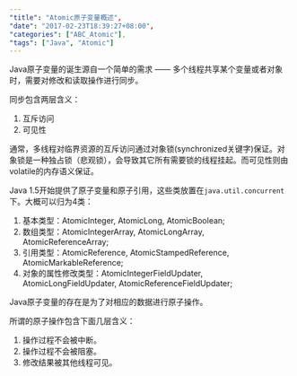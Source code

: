```yaml
---
"title": "Atomic原子变量概述",
"date": "2017-02-23T18:39:27+08:00",
"categories": ["ABC_Atomic"],
"tags": ["Java", "Atomic"]
---
```


Java原子变量的诞生源自一个简单的需求 —— 多个线程共享某个变量或者对象时，需要对修改和读取操作进行同步。

同步包含两层含义：

1. 互斥访问
2. 可见性

通常，多线程对临界资源的互斥访问通过对象锁(synchronized关键字)保证。对象锁是一种独占锁（悲观锁），会导致其它所有需要锁的线程挂起。而可见性则由volatile的内存语义保证。



Java 1.5开始提供了原子变量和原子引用，这些类放置在`java.util.concurrent`下。大概可以归为4类：

1. 基本类型：AtomicInteger, AtomicLong, AtomicBoolean;
2. 数组类型：AtomicIntegerArray, AtomicLongArray, AtomicReferenceArray;
3. 引用类型：AtomicReference, AtomicStampedReference, AtomicMarkableReference;
4. 对象的属性修改类型：AtomicIntegerFieldUpdater, AtomicLongFieldUpdater, AtomicReferenceFieldUpdater;



Java原子变量的存在是为了对相应的数据进行原子操作。



所谓的原子操作包含下面几层含义：

1. 操作过程不会被中断。
2. 操作过程不会被阻塞。
3. 修改结果被其他线程可见。
